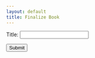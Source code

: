 ```yaml
---
layout: default
title: Finalize Book
---
```


Title:
<input type="text" id="Title" name="Title">

<input type="submit" name="submit" onclick="updateBookOverride()" >

<script>
    const url = new URL(window.location.href);
    const jsonData = url.searchParams.get('overrideData');
    console.log(jsonData);
    const bookData = JSON.parse(jsonData);
    document.getElementById("Title").value = bookData.name;

    updateBookOverride = function() {
        var workId = url.searchParams.get('workId');
        var title = document.getElementById("Title").value;

        bookData.name = title;
        var data = JSON.stringify(bookData);
        var cover = url.searchParams.get('cover');

        window.location.href =  "https://books.api.dacubeking.com/bestedition/edit?workId=" + workId + "&overrideData=" + encodeURIComponent(data) + "&cover=" + cover;
    }
</script>
